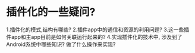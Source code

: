 # 插件化的一些疑问?

1.插件化的模式,结构有哪些?
2.插件app中的通信和资源的利用问题?
3.这一些插件app和主app目前是如何关联运行起来的?
4.实现插件化的技术中, 涉及到了Android系统中哪些知识? 做了什么操作来实现?